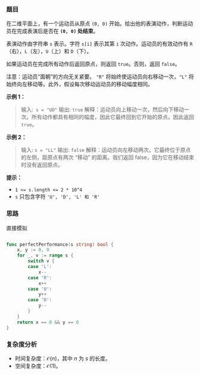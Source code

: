 ### 题目

在二维平面上，有一个运动员从原点 `(0, 0)` 开始。给出他的表演动作，判断运动员在完成表演后是否在 **`(0, 0)` 处结束**。

表演动作由字符串 `s` 表示。字符 `s[i]` 表示其第 `i` 次动作。运动员的有效动作有 `R`（右），`L`（左），`U`（上）和 `D`（下）。

如果运动员在完成所有动作后返回原点，则返回 `true`。否则，返回 `false`。

注意：运动员“面朝”的方向无关紧要。 `"R"` 将始终使运动员向右移动一次，`"L"` 将始终向左移动等。此外，假设每次移动运动员的移动幅度相同。



**示例 1：**
>输入:` s = "UD"`
>输出: `true`
>解释：运动员向上移动一次，然后向下移动一次。所有动作都具有相同的幅度，因此它最终回到它开始的原点。因此返回 `true`。

**示例 2：**
>输入: `s = "LL"`
>输出: `false`
>解释：运动员向左移动两次。它最终位于原点的左侧，距原点有两次 “移动” 的距离。我们返回 false，因为它在移动结束时没有返回原点。


**提示：**
- `1 <= s.length <= 2 * 10^4`
- `s` 只包含字符 `'U', 'D', 'L' 和 'R'`

### 思路

直接模拟

```go 

func perfectPerformance(s string) bool {
	x, y := 0, 0
	for _, v := range s {
		switch v {
		case 'L':
			x--
		case 'R':
			x++
		case 'U':
			y++
		case 'D':
			y--
		}
	}
	return x == 0 && y == 0
}
```

### 复杂度分析

- 时间复杂度：$\mathcal{O}(n)$，其中 $n$ 为 $\textit{s}$ 的长度。
- 空间复杂度：$\mathcal{O}(1)$。